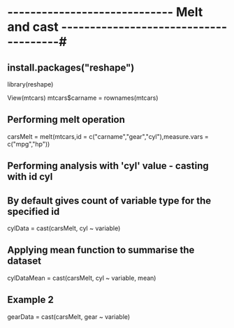 # ----------------------------- Melt and cast --------------------------------------#

## install.packages("reshape")
library(reshape)

View(mtcars)
mtcars$carname = rownames(mtcars)

## Performing melt operation
carsMelt = melt(mtcars,id = c("carname","gear","cyl"),measure.vars = c("mpg","hp"))

## Performing analysis with 'cyl' value - casting with id cyl
## By default gives count of variable type for the specified id
cylData = cast(carsMelt, cyl ~ variable)
## Applying mean function to summarise the dataset 
cylDataMean = cast(carsMelt, cyl ~ variable, mean)

## Example 2 
gearData = cast(carsMelt, gear ~ variable)

